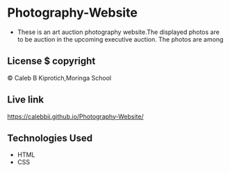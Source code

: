 # Photography-Website
* These is an art auction photography website.The displayed photos are to be auction in the upcoming executive auction. The photos are among

## License $ copyright
  © Caleb B Kiprotich,Moringa School

## Live link
https://calebbii.github.io/Photography-Website/

## Technologies Used
* HTML
* CSS
